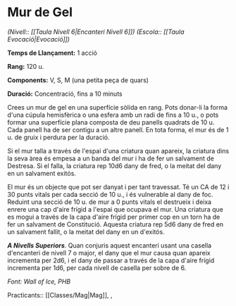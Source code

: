 # Mur de Gel

*(Nivell:: [[Taula Nivell 6|Encanteri Nivell 6]]) (Escola:: [[Taula Evocació|Evocació]])*

**Temps de Llançament:** 1 acció

**Rang:** 120 u.

**Components:** V, S, M (una petita peça de quars)

**Duració:** Concentració, fins a 10 minuts

Crees un mur de gel en una superfície sòlida en rang. Pots donar-li la forma d'una cúpula hemisfèrica o una esfera amb un radi de fins a 10 u., o pots formar una superfície plana composta de deu panells quadrats de 10 u. Cada panell ha de ser contigu a un altre panell. En tota forma, el mur és de 1 u. de gruix i perdura per la duració.

Si el mur talla a través de l'espai d'una criatura quan apareix, la criatura dins la seva àrea és empesa a un banda del mur i ha de fer un salvament de Destresa. Si el falla, la criatura rep 10d6 dany de fred, o la meitat del dany en un salvament exitós.

El mur és un objecte que pot ser danyat i per tant travessat. Té un CA de 12 i 30 punts vitals per cada secció de 10 u., i és vulnerable al dany de foc. Reduint una secció de 10 u. de mur a 0 punts vitals el destrueix i deixa enrere una cap d'aire frígid a l'espai que ocupava el mur. Una criatura que es mogui a través de la capa d'aire frígid per primer cop en un torn ha de fer un salvament de Constitució. Aquesta criatura rep 5d6 dany de fred en un salvament fallit, o la meitat del dany en un d'exitós.

***A Nivells Superiors***. Quan conjuris aquest encanteri usant una casella d'encanteri de nivell 7 o major, el dany que el mur causa quan apareix incrementa per 2d6, i el dany de passar a través de la capa d'aire frígid incrementa per 1d6, per cada nivell de casella per sobre de 6.


*Font: Wall of Ice, PHB*



Practicants:: [[Classes/Mag|Mag]], ,